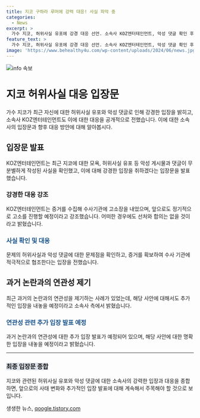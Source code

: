 ```yaml
---
title: 지코 구하라 루머에 강력 대응! 사실 파악 중
categories:
  - News
excerpt: >
  가수 지코, 허위사실 유포에 강경 대응 선언. 소속사 KOZ엔터테인먼트, 악성 댓글 확인 후 고소장 제출 및 추가 고소 예고. 논란의 발단은 자택 침입 사건 관련 몽타주로 일부 네티즌의 주장과 관련해 논란 확산. 경찰 수사 중인 상황.
feature_text: >
  가수 지코, 허위사실 유포에 강경 대응 선언. 소속사 KOZ엔터테인먼트, 악성 댓글 확인 후 고소장 제출 및 추가 고소 예고. 논란의 발단은 자택 침입 사건 관련 몽타주로 일부 네티즌의 주장과 관련해 논란 확산. 경찰 수사 중인 상황.
image: 'https://www.behealthy4u.com/wp-content/uploads/2024/06/news.jpg'
---
```


<p><img src="https://www.behealthy4u.com/wp-content/uploads/2024/06/news.jpg" alt="info 속보" /></p>

<h1>지코 허위사실 대응 입장문</h1>

<p data-ke-size="size16">가수 지코가 최근 자신에 대한 허위사실 유포와 악성 댓글로 인해 강경한 입장을 밝히고, 소속사 KOZ엔터테인먼트도 이에 대한 대응을 공개적으로 전했습니다. 이에 대한 소속사의 입장문과 향후 대응 방안에 대해 알아봅시다.</p>

<h2 data-ke-size="size26">입장문 발표</h2>

<p data-ke-size="size16">KOZ엔터테인먼트는 최근 지코에 대한 모욕, 허위사실 유포 등 악성 게시물과 댓글이 무분별하게 작성된 사실을 확인했고, 이에 대해 강경한 입장을 취하겠다는 입장문을 발표했습니다.</p>

<h3>강경한 대응 강조</h3>

<p data-ke-size="size16">KOZ엔터테인먼트는 증거를 수집해 수사기관에 고소장을 내었으며, 앞으로도 정기적으로 고소를 진행할 예정이라고 강조했습니다. 어떠한 경우에도 선처와 합의는 없을 것이라고 밝혔습니다.</p>

<h3><b><span style="color: #1a5490;">사실 확인 및 대응</span></b></h3>

<p data-ke-size="size16">문제의 허위사실과 악성 댓글에 대한 문제점을 확인하고, 증거를 확보하여 수사 기관에 적극적으로 협조한다는 입장을 전했습니다.</p>

<h2 data-ke-size="size26">과거 논란과의 연관성 제기</h2>

<p data-ke-size="size16">최근 과거의 논란과의 연관성을 제기하는 사례가 있었는데, 해당 사안에 대해서도 추가적인 입장을 내놓을 예정이라고 소속사 측에서 밝혔습니다.</p>

<h3><b><span style="color: #1a5490;">연관성 관련 추가 입장 발표 예정</span></b></h3>

<p data-ke-size="size16">과거 논란과의 연관성에 대한 추가 입장 발표가 예정되어 있으며, 해당 사안에 대한 명확한 입장을 내놓을 예정이라고 밝혔습니다.</p>

<hr>

<h3><b><span style="background-color: #21538527;">최종 입장문 종합</span></b></h3>

<p data-ke-size="size16">지코와 관련된 허위사실 유포와 악성 댓글에 대한 소속사의 강력한 입장과 대응을 종합하면, 앞으로의 사태 변화와 추가적인 입장 발표에 대해 계속해서 주목해야 할 것으로 보입니다.</p>
생생한 뉴스, <a href="https://qoogle.tistory.com" rel="dofollow">qoogle.tistory.com</a>


